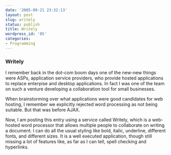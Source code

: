```yaml
---
date: '2005-09-21 23:32:13'
layout: post
slug: writely
status: publish
title: Writely
wordpress_id: '85'
categories:
- Programming
---
```


###    Writely

I remember back in the dot-com boom days one of the new-new things were ASPs, application service providers, who provide hosted applications to replace enterpise and desktop applications.  In fact I was one of the team on such a venture developing a collaboration tool for small businesses.

 When brainstorming over what applications were good candidates for web hosting, I remember we explicitly rejected word processing as not being suitable.  But that was before AJAX.

 Now, I am posting this entry using a service called Writely, which is a web-hosted word processor that allows multiple people to collaborate on writing a document.  I can do all the usual styling like bold, italic, underline, different fonts, and different sizes. It is a well executed application, though still missing a lot of features like, as far as I can tell, spell checking and hyperlinks.

